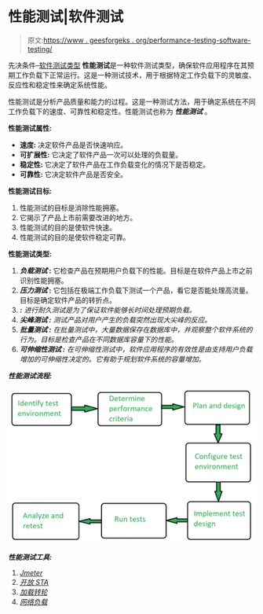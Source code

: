 # 性能测试|软件测试

> 原文:[https://www . geesforgeks . org/performance-testing-software-testing/](https://www.geeksforgeeks.org/performance-testing-software-testing/)

先决条件–[软件测试类型](https://www.geeksforgeeks.org/types-software-testing/)
**性能测试**是一种软件测试类型，确保软件应用程序在其预期工作负载下正常运行。这是一种测试技术，用于根据特定工作负载下的灵敏度、反应性和稳定性来确定系统性能。

性能测试是分析产品质量和能力的过程。这是一种测试方法，用于确定系统在不同工作负载下的速度、可靠性和稳定性。性能测试也称为 ***性能测试*** 。

**性能测试属性:**

*   **速度:**
    决定软件产品是否快速响应。
*   **可扩展性:**
    它决定了软件产品一次可以处理的负载量。
*   **稳定性:**
    它决定了软件产品在工作负载变化的情况下是否稳定。
*   **可靠性:**
    它决定软件产品是否安全。

**性能测试目标:**

1.  性能测试的目标是消除性能拥塞。
2.  它揭示了产品上市前需要改进的地方。
3.  性能测试的目的是使软件快速。
4.  性能测试的目的是使软件稳定可靠。

**性能测试类型:**

1.  ***负载测试* :**
    它检查产品在预期用户负载下的性能。目标是在软件产品上市之前识别性能拥塞。
2.  ***压力测试* :**
    它包括在极端工作负载下测试一个产品，看它是否能处理高流量。目标是确定软件产品的转折点。
3.  ***:*** *进行耐久测试是为了保证软件能够长时间处理预期负载。*
4.  ****尖峰测试* :**
    测试产品对用户产生的负载突然出现大尖峰的反应。*
5.  ****批量测试* :**
    在批量测试中，大量数据保存在数据库中，并观察整个软件系统的行为。目标是检查产品在不同数据库容量下的性能。*
6.  ****可伸缩性测试* :**
    在可伸缩性测试中，软件应用程序的有效性是由支持用户负载增加的可伸缩性决定的。它有助于规划软件系统的容量增加。*

***性能测试流程:***

*![](img/9212d4ecf46f3074579b0211c24ca253.png)*

***性能测试工具:***

1.  *[Jmeter](http://jmeter.apache.org/)*
2.  *[开放 STA](http://opensta.org/)*
3.  *[加载转轮](http://www.hp.com/)*
4.  *[网络负载](http://www.radview.com/)*